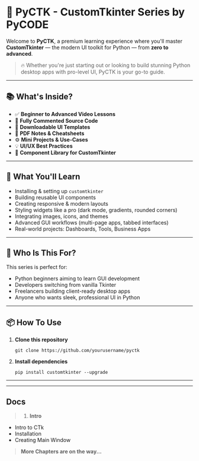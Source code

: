 # 🚀 PyCTK - CustomTkinter Series by PyCODE

Welcome to **PyCTK**, a premium learning experience where you'll master **CustomTkinter** — the modern UI toolkit for Python — from **zero to advanced**.

> 🔥 Whether you're just starting out or looking to build stunning Python desktop apps with pro-level UI, PyCTK is your go-to guide.

---

## 📚 What's Inside?

- ✅ **Beginner to Advanced Video Lessons**
- 🧩 **Fully Commented Source Code**
- 📁 **Downloadable UI Templates**
- 📌 **PDF Notes & Cheatsheets**
- ⚙️ **Mini Projects & Use-Cases**
- 💡 **UI/UX Best Practices**
- 🎨 **Component Library for CustomTkinter**

---

## 🧠 What You'll Learn

- Installing & setting up `customtkinter`
- Building reusable UI components
- Creating responsive & modern layouts
- Styling widgets like a pro (dark mode, gradients, rounded corners)
- Integrating images, icons, and themes
- Advanced GUI workflows (multi-page apps, tabbed interfaces)
- Real-world projects: Dashboards, Tools, Business Apps

---

## 🧰 Who Is This For?

This series is perfect for:

- Python beginners aiming to learn GUI development  
- Developers switching from vanilla Tkinter  
- Freelancers building client-ready desktop apps  
- Anyone who wants sleek, professional UI in Python

---

## 📦 How To Use

1. **Clone this repository**
    ```shell
    git clone https://github.com/yourusername/pyctk
    ```

2. **Install dependencies**

    ```shell
    pip install customtkinter --upgrade
    ```

---
---

## Docs

> 1. **Intro**

- Intro to CTk
- Installation
- Creating Main Window

> **More Chapters are on the way...**
